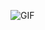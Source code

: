 
![GIF]([https://media.giphy.com/media/v1.Y2lkPTc5MGI3NjExNTUyOGI1MDY5YTZkYzA4Yzc4NTljZDhmM2QwZWUwN2JhYTE2YWZmNSZlcD12MV9pbnRlcm5hbF9naWZzX2dpZklkJmN0PWc/IDuemaaamgRcfOWBRa/giphy.gif])


